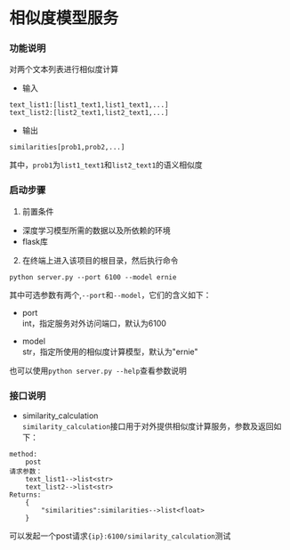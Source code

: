 # 相似度模型服务
### 功能说明
对两个文本列表进行相似度计算
- 输入
```text
text_list1:[list1_text1,list1_text1,...]
text_list2:[list2_text1,list2_text1,...]
```
- 输出
```text
similarities[prob1,prob2,...]
```
其中，`prob1`为`list1_text1`和`list2_text1`的语义相似度

### 启动步骤
1. 前置条件
- 深度学习模型所需的数据以及所依赖的环境
- flask库

2. 在终端上进入该项目的根目录，然后执行命令
```shell
python server.py --port 6100 --model ernie
```
其中可选参数有两个,`--port`和`--model`，它们的含义如下：
- port  
int，指定服务对外访问端口，默认为6100
  
- model  
str，指定所使用的相似度计算模型，默认为"ernie"
  
也可以使用`python server.py --help`查看参数说明
   
### 接口说明
- similarity_calculation  
`similarity_calculation`接口用于对外提供相似度计算服务，参数及返回如下：
```text
method:
    post
请求参数：
    text_list1-->list<str>
    text_list2-->list<str>
Returns:
    {
        "similarities":similarities-->list<float>
    }
```
可以发起一个post请求`{ip}:6100/similarity_calculation`测试
   
